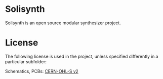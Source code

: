 # Solisynth
Solisynth is an open source modular synthesizer project. 

# License
The following license is used in the project, unless specified differently in a particular subfolder:

Schematics, PCBs: [CERN-OHL-S v2](https://ohwr.org/cern_ohl_s_v2.txt)
